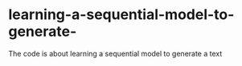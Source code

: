 # learning-a-sequential-model-to-generate-
The code is about learning a sequential model to generate a text

